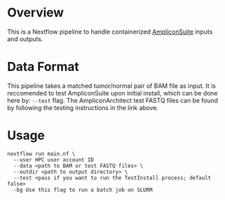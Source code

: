 # Overview
This is a Nextflow pipeline to handle containerized [AmpliconSuite](https://github.com/AmpliconSuite/AmpliconSuite-pipeline) inputs and outputs.

# Data Format
This pipeline takes a matched tumor/normal pair of BAM file as input. 
It is reccomended to test AmpliconSuite upon initial install, which can be done here by: ```--test``` flag.
The AmpliconArchitect test FASTQ files can be found by following the testing instructions in the link above.

# Usage
```
nextflow run main.nf \
  --user HPC user account ID
  --data <path to BAM or test FASTQ files> \
  --outdir <path to output directory> \
  --test <pass if you want to run the TestInstall process; default false>
  -bg Use this flag to run a batch job on SLURM
```
